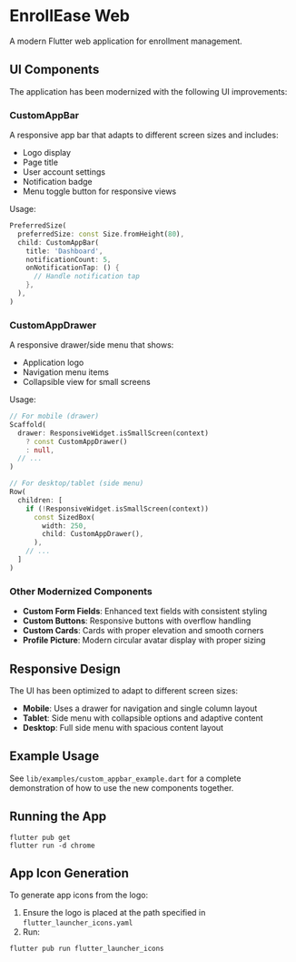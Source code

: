 # EnrollEase Web

A modern Flutter web application for enrollment management.

## UI Components

The application has been modernized with the following UI improvements:

### CustomAppBar

A responsive app bar that adapts to different screen sizes and includes:
- Logo display
- Page title
- User account settings
- Notification badge
- Menu toggle button for responsive views

Usage:
```dart
PreferredSize(
  preferredSize: const Size.fromHeight(80),
  child: CustomAppBar(
    title: 'Dashboard',
    notificationCount: 5,
    onNotificationTap: () {
      // Handle notification tap
    },
  ),
)
```

### CustomAppDrawer

A responsive drawer/side menu that shows:
- Application logo
- Navigation menu items
- Collapsible view for small screens

Usage:
```dart
// For mobile (drawer)
Scaffold(
  drawer: ResponsiveWidget.isSmallScreen(context) 
    ? const CustomAppDrawer() 
    : null,
  // ...
)

// For desktop/tablet (side menu)
Row(
  children: [
    if (!ResponsiveWidget.isSmallScreen(context))
      const SizedBox(
        width: 250,
        child: CustomAppDrawer(),
      ),
    // ...
  ]
)
```

### Other Modernized Components

- **Custom Form Fields**: Enhanced text fields with consistent styling
- **Custom Buttons**: Responsive buttons with overflow handling
- **Custom Cards**: Cards with proper elevation and smooth corners
- **Profile Picture**: Modern circular avatar display with proper sizing

## Responsive Design

The UI has been optimized to adapt to different screen sizes:
- **Mobile**: Uses a drawer for navigation and single column layout
- **Tablet**: Side menu with collapsible options and adaptive content
- **Desktop**: Full side menu with spacious content layout

## Example Usage

See `lib/examples/custom_appbar_example.dart` for a complete demonstration of how to use the new components together.

## Running the App

```
flutter pub get
flutter run -d chrome
```

## App Icon Generation

To generate app icons from the logo:

1. Ensure the logo is placed at the path specified in `flutter_launcher_icons.yaml`
2. Run:
```
flutter pub run flutter_launcher_icons
```
